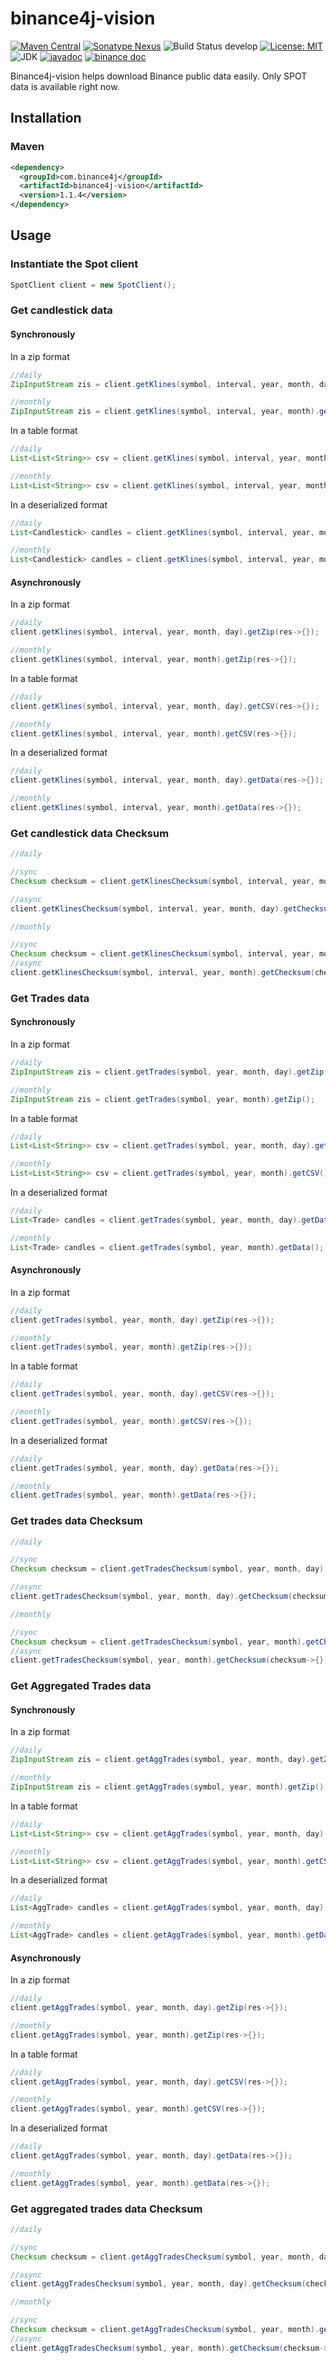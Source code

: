 # binance4j-vision

[![Maven Central](https://maven-badges.herokuapp.com/maven-central/com.binance4j/binance4j-vision/badge.svg)](https://search.maven.org/search?q=com.binance4j)
[![Sonatype Nexus](https://img.shields.io/nexus/r/com.binance4j/binance4j-vision?server=https%3A%2F%2Fs01.oss.sonatype.org%2F)](https://s01.oss.sonatype.org/#nexus-search;quick~com.binance4j)
![Build Status develop](https://img.shields.io/github/workflow/status/binance4j/binance4j-vision/Deploy%20Artifact%20on%20Maven%20then%20merge%20on%20main/deploy?label=Test)
[![License: MIT](https://img.shields.io/badge/License-MIT-yellow.svg)](https://opensource.org/licenses/MIT)
![JDK](https://upload.wikimedia.org/wikipedia/commons/7/75/Blue_JDK_1.8%2B_Shield_Badge.svg)
[![javadoc](https://img.shields.io/badge/javadoc-latest-informational)](https://binance4j.github.io/binance4j-vision)
[![binance doc](https://img.shields.io/badge/binance%20doc-public%20data-gold)](https://github.com/binance/binance-public-data)


Binance4j-vision helps download Binance public data easily. Only SPOT data is available right now.

## Installation

### Maven

```xml
<dependency>
  <groupId>com.binance4j</groupId>
  <artifactId>binance4j-vision</artifactId>
  <version>1.1.4</version>
</dependency>
```

## Usage

### Instantiate the Spot client

```java
SpotClient client = new SpotClient();
```

### Get candlestick data

#### Synchronously

In a zip format

```java
//daily
ZipInputStream zis = client.getKlines(symbol, interval, year, month, day).getZip();
```

```java
//monthly
ZipInputStream zis = client.getKlines(symbol, interval, year, month).getZip();
```

In a table format

```java
//daily
List<List<String>> csv = client.getKlines(symbol, interval, year, month, day).getCSV();
```

```java
//monthly
List<List<String>> csv = client.getKlines(symbol, interval, year, month).getCSV();
```

In a deserialized format

```java
//daily
List<Candlestick> candles = client.getKlines(symbol, interval, year, month, day).getData();
```

```java
//monthly
List<Candlestick> candles = client.getKlines(symbol, interval, year, month).getData();
```

#### Asynchronously

In a zip format

```java
//daily
client.getKlines(symbol, interval, year, month, day).getZip(res->{});
```

```java
//monthly
client.getKlines(symbol, interval, year, month).getZip(res->{});
```

In a table format

```java
//daily
client.getKlines(symbol, interval, year, month, day).getCSV(res->{});
```

```java
//monthly
client.getKlines(symbol, interval, year, month).getCSV(res->{});
```

In a deserialized format

```java
//daily
client.getKlines(symbol, interval, year, month, day).getData(res->{});
```

```java
//monthly
client.getKlines(symbol, interval, year, month).getData(res->{});
```

### Get candlestick data Checksum

```java
//daily

//sync
Checksum checksum = client.getKlinesChecksum(symbol, interval, year, month, day).getChecksum();

//async
client.getKlinesChecksum(symbol, interval, year, month, day).getChecksum(checksum->{});

//monthly

//sync
Checksum checksum = client.getKlinesChecksum(symbol, interval, year, month).getChecksum();
//async
client.getKlinesChecksum(symbol, interval, year, month).getChecksum(checksum->{});
```

### Get Trades data

#### Synchronously

In a zip format

```java
//daily
ZipInputStream zis = client.getTrades(symbol, year, month, day).getZip();
```

```java
//monthly
ZipInputStream zis = client.getTrades(symbol, year, month).getZip();
```

In a table format

```java
//daily
List<List<String>> csv = client.getTrades(symbol, year, month, day).getCSV();
```

```java
//monthly
List<List<String>> csv = client.getTrades(symbol, year, month).getCSV();
```

In a deserialized format

```java
//daily
List<Trade> candles = client.getTrades(symbol, year, month, day).getData();
```

```java
//monthly
List<Trade> candles = client.getTrades(symbol, year, month).getData();
```

#### Asynchronously

In a zip format

```java
//daily
client.getTrades(symbol, year, month, day).getZip(res->{});
```

```java
//monthly
client.getTrades(symbol, year, month).getZip(res->{});
```

In a table format

```java
//daily
client.getTrades(symbol, year, month, day).getCSV(res->{});
```

```java
//monthly
client.getTrades(symbol, year, month).getCSV(res->{});
```

In a deserialized format

```java
//daily
client.getTrades(symbol, year, month, day).getData(res->{});
```

```java
//monthly
client.getTrades(symbol, year, month).getData(res->{});
```

### Get trades data Checksum

```java
//daily

//sync
Checksum checksum = client.getTradesChecksum(symbol, year, month, day).getChecksum();

//async
client.getTradesChecksum(symbol, year, month, day).getChecksum(checksum->{});

//monthly

//sync
Checksum checksum = client.getTradesChecksum(symbol, year, month).getChecksum();
//async
client.getTradesChecksum(symbol, year, month).getChecksum(checksum->{});
```

### Get Aggregated Trades data

#### Synchronously

In a zip format

```java
//daily
ZipInputStream zis = client.getAggTrades(symbol, year, month, day).getZip();
```

```java
//monthly
ZipInputStream zis = client.getAggTrades(symbol, year, month).getZip();
```

In a table format

```java
//daily
List<List<String>> csv = client.getAggTrades(symbol, year, month, day).getCSV();
```

```java
//monthly
List<List<String>> csv = client.getAggTrades(symbol, year, month).getCSV();
```

In a deserialized format

```java
//daily
List<AggTrade> candles = client.getAggTrades(symbol, year, month, day).getData();
```

```java
//monthly
List<AggTrade> candles = client.getAggTrades(symbol, year, month).getData();
```

#### Asynchronously

In a zip format

```java
//daily
client.getAggTrades(symbol, year, month, day).getZip(res->{});
```

```java
//monthly
client.getAggTrades(symbol, year, month).getZip(res->{});
```

In a table format

```java
//daily
client.getAggTrades(symbol, year, month, day).getCSV(res->{});
```

```java
//monthly
client.getAggTrades(symbol, year, month).getCSV(res->{});
```

In a deserialized format

```java
//daily
client.getAggTrades(symbol, year, month, day).getData(res->{});
```

```java
//monthly
client.getAggTrades(symbol, year, month).getData(res->{});
```

### Get aggregated trades data Checksum

```java
//daily

//sync
Checksum checksum = client.getAggTradesChecksum(symbol, year, month, day).getChecksum();

//async
client.getAggTradesChecksum(symbol, year, month, day).getChecksum(checksum->{});

//monthly

//sync
Checksum checksum = client.getAggTradesChecksum(symbol, year, month).getChecksum();
//async
client.getAggTradesChecksum(symbol, year, month).getChecksum(checksum->{});
```
